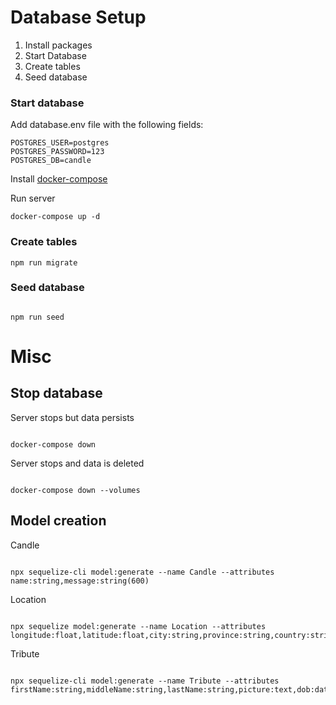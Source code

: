 # Database Setup

1. Install packages
1. Start Database
1. Create tables
1. Seed database

### Start database

Add database.env file with the following fields:

```
POSTGRES_USER=postgres
POSTGRES_PASSWORD=123
POSTGRES_DB=candle
```

Install [docker-compose](https://docs.docker.com/compose/install/)

Run server

```
docker-compose up -d
```

### Create tables

```
npm run migrate
```

### Seed database

```

npm run seed
```

# Misc

## Stop database

Server stops but data persists

```

docker-compose down

```

Server stops and data is deleted

```

docker-compose down --volumes

```

## Model creation

Candle

```

npx sequelize-cli model:generate --name Candle --attributes name:string,message:string(600)

```

Location

```

npx sequelize model:generate --name Location --attributes longitude:float,latitude:float,city:string,province:string,country:string

```

Tribute

```

npx sequelize-cli model:generate --name Tribute --attributes firstName:string,middleName:string,lastName:string,picture:text,dob:date,dod:date,tribute:string,title:string,workplace:string,city:string,province:string,country:string

```
